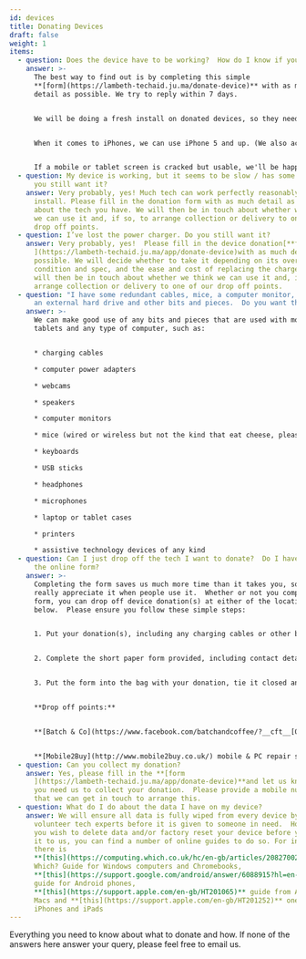 ```yaml
---
id: devices
title: Donating Devices
draft: false
weight: 1
items:
  - question: Does the device have to be working?  How do I know if you want it?
    answer: >-
      The best way to find out is by completing this simple
      **[form](https://lambeth-techaid.ju.ma/donate-device)** with as much
      detail as possible. We try to reply within 7 days.


      We will be doing a fresh install on donated devices, so they need to be able to start OK and run without too many problems before we do that install.  However, even computers which cannot be turned on often have useful parts we can use on other devices.


      When it comes to iPhones, we can use iPhone 5 and up. (We also accept iPhone 4 but distribute them for use only as basic mobiles for phoning and sending text messages.  This is because because they can no longer be properly update, so are open to many vulnerabilities.) 


      If a mobile or tablet screen is cracked but usable, we'll be happy to consider it.  However, we cannot repair or replace smashed or damaged screens. Similarly, if a mobile or tablet cannot be turned on we will be unable to use it. However, charger cables and plugs, and computer power converters and leads in good condition are very helpful as many devices are donated without them.
  - question: My device is working, but it seems to be slow / has some problems. Do
      you still want it?
    answer: Very probably, yes! Much tech can work perfectly reasonably with a fresh
      install. Please fill in the donation form with as much detail as possible
      about the tech you have. We will then be in touch about whether we think
      we can use it and, if so, to arrange collection or delivery to one of our
      drop off points.
  - question: I’ve lost the power charger. Do you still want it?
    answer: Very probably, yes!  Please fill in the device donation[**form**
      ](https://lambeth-techaid.ju.ma/app/donate-device)with as much detail as
      possible. We will decide whether to take it depending on its overall
      condition and spec, and the ease and cost of replacing the charger. We
      will then be in touch about whether we think we can use it and, if so, to
      arrange collection or delivery to one of our drop off points.
  - question: "I have some redundant cables, mice, a computer monitor, USB sticks,
      an external hard drive and other bits and pieces.  Do you want them? "
    answer: >-
      We can make good use of any bits and pieces that are used with mobiles,
      tablets and any type of computer, such as:


      * charging cables

      * computer power adapters

      * webcams

      * speakers

      * computer monitors

      * mice (wired or wireless but not the kind that eat cheese, please!)

      * keyboards

      * USB sticks

      * headphones

      * microphones

      * laptop or tablet cases

      * printers

      * assistive technology devices of any kind
  - question: Can I just drop off the tech I want to donate?  Do I have to fill in
      the online form?
    answer: >-
      Completing the form saves us much more time than it takes you, so we
      really appreciate it when people use it.  Whether or not you complete the
      form, you can drop off device donation(s) at either of the locations
      below.  Please ensure you follow these simple steps:


      1. Put your donation(s), including any charging cables or other bits, into one of the bags provided.


      2. Complete the short paper form provided, including contact details in case we need a password or other basic info from you.


      3. Put the form into the bag with your donation, tie it closed and leave it in the box provided.


      **Drop off points:**


      **[Batch & Co](https://www.facebook.com/batchandcoffee/?__cft__[0]=AZXcQfOu22LEBBm5fkIr_jjkjnBO2O_NTKWv7ORGVUFJw7f__VMXi8YgQCxJvlWflqPyDigj18mp2xS_r4fluMNINvGRB6hYQdKZeLDR0_H-TxEpXfZ-H91flj6KkeQhSLgcFgQpeRygB_DcuzQnbSjr1qinEmpimVyQEtevNEx4bA&__tn__=kK-R) coffee shop**, 54 Streatham Hill SW2 4RD.  (It's a great excuse to pick up a delicious iced coffee, pastry, sandwich or cake on your way out!)


      **[Mobile2Buy](http://www.mobile2buy.co.uk/) mobile & PC repair shop** at 354 Norwood Rd. (They also sell face masks in bulk as well as mobile phones, accessories and services such as unlocking.)
  - question: Can you collect my donation?
    answer: Yes, please fill in the **[form
      ](https://lambeth-techaid.ju.ma/app/donate-device)**and let us know that
      you need us to collect your donation.  Please provide a mobile number so
      that we can get in touch to arrange this.
  - question: What do I do about the data I have on my device?
    answer: We will ensure all data is fully wiped from every device by our
      volunteer tech experts before it is given to someone in need.  However, if
      you wish to delete data and/or factory reset your device before you donate
      it to us, you can find a number of online guides to do so. For instance,
      there is
      **[this](https://computing.which.co.uk/hc/en-gb/articles/208270025-How-to-factory-reset-a-computer)**
      Which? Guide for Windows computers and Chromebooks,
      **[this](https://support.google.com/android/answer/6088915?hl=en-GB)**
      guide for Android phones,
      **[this](https://support.apple.com/en-gb/HT201065)** guide from Apple for
      Macs and **[this](https://support.apple.com/en-gb/HT201252)** one for
      iPhones and iPads
---
```

Everything you need to know about what to donate and how.  If none of the answers here answer your query, please feel free to email us.